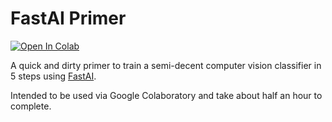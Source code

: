 # FastAI Primer

<a href="https://colab.research.google.com/github/alexcu/fastai-primer/blob/main/fastai-primer.ipynb" target="_parent"><img src="https://colab.research.google.com/assets/colab-badge.svg" alt="Open In Colab"/></a>

A quick and dirty primer to train a semi-decent computer vision classifier in 5 steps using [FastAI](https://fast.ai).

Intended to be used via Google Colaboratory and take about half an hour to complete.
